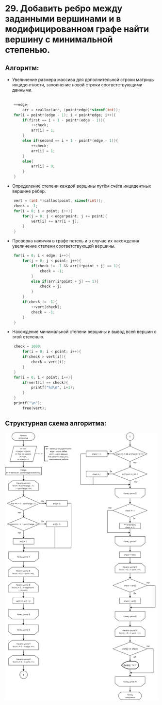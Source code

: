 # 29. Добавить ребро между заданными вершинами и в модифицированном графе найти вершину с минимальной степенью.

## Алгоритм:
- Увеличение размера массива для дополнительной строки матрицы инцидентности, заполнение новой строки соответствующими данными.
``` C

	++edge;
    	arr = realloc(arr, (point*edge)*sizeof(int));
	for(i = point*(edge - 1); i < point*edge; i++){
        if(first == i + 1 - point*(edge - 1)){
        	++check;
        	arr[i] = 1;
		}
		else if(second == i + 1 - point*(edge - 1)){
            ++check;
        	arr[i] = 1;
		}
		else{
			arr[i] = 0;
		}
	}
```
- Определение степени каждой вершины путём счёта инцидентных вершине рёбер.
``` C
	vert = (int *)calloc(point, sizeof(int));
	check = -1;
	for(i = 0; i < point; i++){
        for(j = 0; j < edge*point; j += point){
           	vert[i] += arr[i + j];
        }
	}
```
- Проверка наличия в графе петель и в случае их нахождения увеличение степени соответствующей вершины.
``` C
	for(i = 0; i < edge; i++){
		for(j = 0; j < point; j++){
			if(check != -1 && arr[i*point + j] == 1){
				check = -1;
			}
			else if(arr[i*point + j] == 1){
				check = j;
			}
		}
		if(check != -1){
			++vert[check];
			check = -1;	
		}
	}
```
- Нахождение минимальной степени вершины и вывод всей вершин с этой степенью.
``` C
	check = 1000;
    	for(i = 0; i < point; i++){
    	if(check > vert[i]){
           	check = vert[i];
		}
	}
	for(i = 0; i < point; i++){
		if(vert[i] == check){
			printf("%d\n", i+1);
		}
	}
	printf("\n");
    	free(vert);
```
## Структурная схема алгоритма:
![Alt-текст](https://github.com/Denis3773/DZ4/blob/main/schema_alg.png "Структурная схема")
